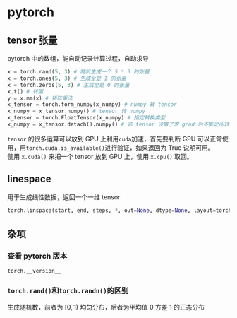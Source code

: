 # pytorch

## tensor 张量
pytorch 中的数组，能自动记录计算过程，自动求导

```python
x = torch.rand(5, 3) # 随机生成一个 5 * 3 的张量
x = torch.ones(5, 3) # 生成全是 1 的张量
x = torch.zeros(5, 3) # 生成全是 0 的张量
x.t() # 转置
y = x.mm(x) # 矩阵乘法
x_tensor = torch.form_numpy(x_numpy) # numpy 转 tensor
x_numpy = x_tensor.numpy() # tensor 转 numpy
x_tensor = torch.FloatTensor(x_numpy) # 指定转换类型
x_numpy = x_tensor.detach().numpy() # 若 tensor 设置了求 grad 后不能之间转成 numpy，要先 detach
```

`tensor` 的很多运算可以放到 GPU 上利用`cuda`加速，首先要判断 GPU 可以正常使用，用`torch.cuda.is_available()`进行验证，如果返回为 True 说明可用。  
使用 `x.cuda()` 来把一个 tensor 放到 GPU 上，使用 `x.cpu()` 取回。

## linespace
用于生成线性数据，返回一个一维 tensor
```python
torch.linspace(start, end, steps, *, out=None, dtype=None, layout=torch.strided, device=None, requires_grad=False) → Tensor
```

## 杂项
### 查看 pytorch 版本
```python
torch.__version__
```
### `torch.rand()`和`torch.randn()`的区别
生成随机数，前者为 $[0, 1)$ 均匀分布，后者为平均值 0 方差 1 的正态分布